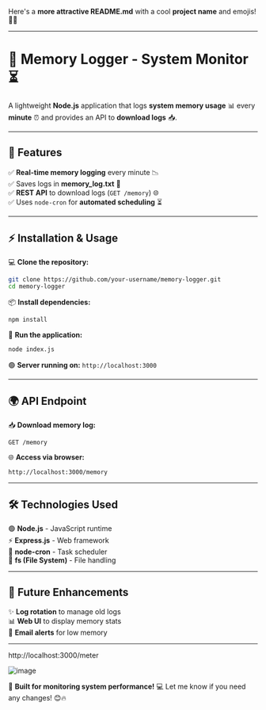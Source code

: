 Here's a **more attractive README.md** with a cool **project name** and emojis! 🚀🔥  

---

# 🧠 **Memory Logger - System Monitor** ⏳  

A lightweight **Node.js** application that logs **system memory usage** 📊 every **minute** ⏰ and provides an API to **download logs** 📥.  

---

## 🎯 **Features**  
✅ **Real-time memory logging** every minute 📉  
✅ Saves logs in **memory_log.txt** 📜  
✅ **REST API** to download logs (`GET /memory`) 🌐  
✅ Uses `node-cron` for **automated scheduling** ⏳  

---

## ⚡ **Installation & Usage**  

💻 **Clone the repository:**  
```sh
git clone https://github.com/your-username/memory-logger.git  
cd memory-logger  
```

📦 **Install dependencies:**  
```sh
npm install  
```

🚀 **Run the application:**  
```sh
node index.js  
```
🟢 **Server running on:** `http://localhost:3000`  

---

## 🌍 **API Endpoint**  
📥 **Download memory log:**  
```
GET /memory
```
🌐 **Access via browser:**  
```
http://localhost:3000/memory
```

---

## 🛠️ **Technologies Used**  
🟢 **Node.js** - JavaScript runtime  
⚡ **Express.js** - Web framework  
📅 **node-cron** - Task scheduler  
📂 **fs (File System)** - File handling  

---

## 🚀 **Future Enhancements**  
✨ **Log rotation** to manage old logs  
📊 **Web UI** to display memory stats  
📩 **Email alerts** for low memory  

---


http://localhost:3000/meter 

![image](https://github.com/user-attachments/assets/bf9024fa-4e67-40bb-828d-e055f921ecc0)


🚀 **Built for monitoring system performance!** 💻 Let me know if you need any changes! 😊🔥  
